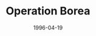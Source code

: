 ---
mission_id: borea
editorsChoice:
title: "Operation Borea"
authors: 
    - "Joseph \"Roh\" Freistuhler"
date: 1996-04-19
filename: "borea.zip"
description: "Shortly before the Emperor's second demise, he commissioned a new class of Super Star Destroyer, the Sovereign class. The main shipyards for this new class are located on the planet Borea, of the Borea system, deep within the Galorndon Cluster. The facility has been charged with the construction of the second Sovereign Class Super Star Destroyer, the Despot. The New Republic has selected you to infiltrate the facility and retrieve the plans for this new technological terror."
cover: "borea.png"
levelReplaced:	SECBASE
difficulty: no
bm:	no
fme: no
wax: no
three_do: no
voc: no
gmd: no
vue: no
lfd: no
base: "New level from scratch" 
editors: "DFUSE 2.42"

---